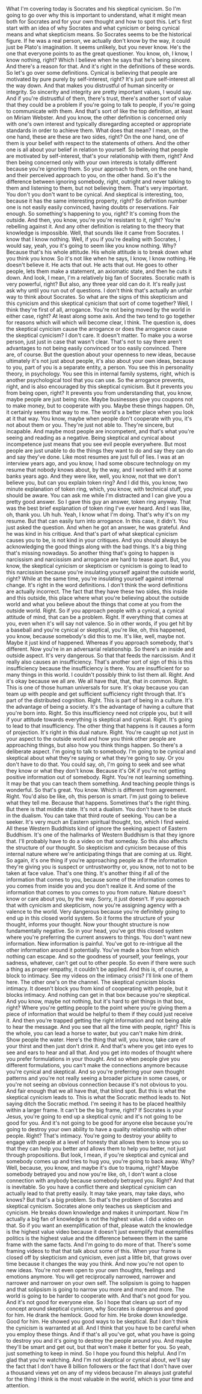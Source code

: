  What I'm covering today is Socrates and his skeptical cynicism. So I'm going to go over why this is important to understand, what it might mean both for Socrates and for your own thought and how to spot this. Let's first start with an idea of why Socrates and what cynicism or being cynical means and what skepticism means. So Socrates seems to be the historical figure. If he was a real person, we actually don't know by the way, it could just be Plato's imagination. It seems unlikely, but you never know. He's the one that everyone points to as the great questioner. You know, oh, I know, I know nothing, right? Which I believe when he says that he's being sincere. And there's a reason for that. And it's right in the definitions of these words. So let's go over some definitions. Cynical is believing that people are motivated by pure purely by self-interest, right? It's just pure self-interest all the way down. And that makes you distrustful of human sincerity or integrity. So sincerity and integrity are pretty important values, I would say. And if you're distrustful of them, there's trust, there's another sort of value that they could be a problem if you're going to talk to people, if you're going to communicate with them. And that's sort of like the top definition, at least on Miriam Webster. And you know, the other definition is concerned only with one's own interest and typically disregarding accepted or appropriate standards in order to achieve them. What does that mean? I mean, on the one hand, these are these are two sides, right? On the one hand, one of them is your belief with respect to the statements of others. And the other one is all about your belief in relation to yourself. So believing that people are motivated by self-interest, that's your relationship with them, right? And then being concerned only with your own interests is totally different because you're ignoring them. So your approach to them, on the one hand, and their perceived approach to you, on the other hand. So it's the difference between ignoring somebody, right, outright and never talking to them and listening to them, but not believing them. That's very important. You don't you don't want to be cynical. And skeptical is interesting, too, because it has the same interesting property, right? So definition number one is not easily easily convinced, having doubts or reservations. Fair enough. So something's happening to you, right? It's coming from the outside. And then, you know, you're you're resistant to it, right? You're rebelling against it. And any other definition is relating to the theory that knowledge is impossible. Well, that sounds like it came from Socrates. I know that I know nothing. Well, if you if you're dealing with Socrates, I would say, yeah, you it's going to seem like you know nothing. Why? Because that's his whole attitude. His whole attitude is to break down what you think you know. So it's not like when he says, I know, I know nothing. He doesn't believe it. He acts that out. He acts that out. He goes to other people, lets them make a statement, an axiomatic state, and then he cuts it down. And look, I mean, I'm a relatively big fan of Socrates. Socratic math is very powerful, right? But also, any three year old can do it. It's really just ask why until you run out of questions. I don't think that's actually an unfair way to think about Socrates. So what are the signs of this skepticism and this cynicism and this skeptical cynicism that sort of come together? Well, I think they're first of all, arrogance. You're not being moved by the world in either case, right? At least along some axis. And the two tend to go together for reasons which will which will become clear, I think. The question is, does the skeptical cynicism cause the arrogance or does the arrogance cause the skeptical cynicism? I don't care. It doesn't matter. To make you a worse person, just just in case that wasn't clear. That's not to say there aren't advantages to not being easily convinced or too easily convinced. There are, of course. But the question about your openness to new ideas, because ultimately it's not just about people, it's also about your own ideas, because to you, part of you is a separate entity, a person. You see this in personality theory, in psychology. You see this in internal family systems, right, which is another psychological tool that you can use. So the arrogance prevents, right, and is also encouraged by this skeptical cynicism. But it prevents you from being open, right? It prevents you from understanding that, you know, maybe people are just being nice. Maybe businesses give you coupons not to make money, but to cooperate with you. Maybe these things happen. Oh, it certainly seems that way to me. The world's a better place when you look at it that way. You know, maybe when people don't cooperate with you, it's not about them or you. They're just not able to. They're sincere, but incapable. And maybe most people are incompetent, and that's what you're seeing and reading as a negative. Being skeptical and cynical about incompetence just means that you see evil people everywhere. But most people are just unable to do the things they want to do and say they can do and say they've done. Like most resumes are just full of lies. I was at an interview years ago, and you know, I had some obscure technology on my resume that nobody knows about, by the way, and I worked with it at some banks years ago. And they were like, well, you know, not that we don't believe you, but can you explain token ring? And I did this, you know, two minute explanation of token ring, which, you know, with technical stuff, you should be aware. You can ask me while I'm distracted and I can give you a pretty good answer. So I gave this guy an answer, token ring anyway. That was the best brief explanation of token ring I've ever heard. And I was like, oh, thank you. Uh huh. Yeah, I know what I'm doing. That's why it's on my resume. But that can easily turn into arrogance. In this case, it didn't. You just asked the question. And when he got an answer, he was grateful. And he was kind in his critique. And that's part of what skeptical cynicism causes you to be, is not kind in your critiques. And you should always be acknowledging the good things along with the bad things. It's a big thing that's missing nowadays. So another thing that's going to happen is narcissism and narcissism and arrogance are hard to tease apart. But, you know, the skeptical cynicism or skepticism or cynicism is going to lead to this narcissism because you're insulating yourself against the outside world, right? While at the same time, you're insulating yourself against internal change. It's right in the word definitions. I don't think the word definitions are actually incorrect. The fact that they have these two sides, this inside and this outside, this place where what you're believing about the outside world and what you believe about the things that come at you from the outside world. Right. So if you approach people with a cynical, a cynical attitude of mind, that can be a problem. Right. If everything that comes at you, even when it's will say not valence. So in other words, if you get hit by a baseball and you're cynical or skeptical, you're like, oh, this happened, you know, because somebody's did this to me. It's like, well, maybe not. Maybe it just kind of happened. Whereas if you approach somebody, that's different. Now you're in an adversarial relationship. So there's an inside and outside aspect. It's very dangerous. So that that feeds the narcissism. And it really also causes an insufficiency. That's another sort of sign of this is this insufficiency because the insufficiency is there. You are insufficient for so many things in this world. I couldn't possibly think to list them all. Right. And it's okay because we all are. We all have that, that, that in common. Right. This is one of those human universals for sure. It's okay because you can team up with people and get sufficient sufficiency right through that. It's part of the distributed cognition. Right. This is part of being in a culture. It's the advantage of being a society. It's the advantage of having a culture that you're born into. Right. So this insufficiency need not cripple you, but it will if your attitude towards everything is skeptical and cynical. Right. It's going to lead to that insufficiency. The other thing that happens is it causes a form of projection. It's right in this dual nature. Right. You're caught up not just in your aspect to the outside world and how you think other people are approaching things, but also how you think things happen. So there's a deliberate aspect. I'm going to talk to somebody. I'm going to be cynical and skeptical about what they're saying or what they're going to say. Or you don't have to do that. You could say, oh, I'm going to seek and see what they know or what they don't know. Because it's OK if you're not getting positive information out of somebody. Right. You're not learning something. It may be that you can teach them something. And teaching people things is wonderful. So that's great. You know. Which is different from agreement. Right. You'd also be like, oh, this person is smart. I'm just going to believe what they tell me. Because that happens. Sometimes that's the right thing. But there is that middle state. It's not a dualism. You don't have to be stuck in the dualism. You can take that third route of seeking. You can be a seeker. It's very much an Eastern spiritual thought, too, which I find weird. All these Western Buddhists kind of ignore the seeking aspect of Eastern Buddhism. It's one of the hallmarks of Western Buddhism is that they ignore that. I'll probably have to do a video on that someday. So this also affects the structure of our thought. So skepticism and cynicism because of this internal nature where we're anticipating things that are coming at us. Right. So again, it's one thing if you're approaching people as if the information they're giving you is suspect or untrustworthy or, you know, not to not to be taken at face value. That's one thing. It's another thing if all of the information that comes to you, because some of the information comes to you comes from inside you and you don't realize it. And some of the information that comes to you comes to you from nature. Nature doesn't know or care about you, by the way. Sorry, it just doesn't. If you approach that with cynicism and skepticism, now you're assigning agency with a valence to the world. Very dangerous because you're definitely going to end up in this closed world system. So it forms the structure of your thought, informs your thought. Now your thought structure is now fundamentally negative. So in your head, you've got this closed system where you're preferring the current answers to things. You don't want new information. New information is painful. You've got to re-intrigue all the other information around it potentially. You've made a box from which nothing can escape. And so the goodness of yourself, your feelings, your sadness, whatever, can't get out to other people. So even if there were such a thing as proper empathy, it couldn't be applied. And this is, of course, a block to intimacy. See my videos on the intimacy crisis? I'll link one of them here. The other one's on the channel. The skeptical cynicism blocks intimacy. It doesn't block you from kind of cooperating with people, but it blocks intimacy. And nothing can get in that box because you're skeptical. And you know, maybe not nothing, but it's hard to get things in that box, right? Where you're getting people to the point where you're giving them a piece of information that would be helpful to them if they could just receive it. And then you're trapped getting the right information and not being able to hear the message. And you see that all the time with people, right? This is the whole, you can lead a horse to water, but you can't make him drink. Show people the water. Here's the thing that will, you know, take care of your thirst and then just don't drink it. And that's where you get into eyes to see and ears to hear and all that. And you get into modes of thought where you prefer formulations in your thought. And so when people give you different formulations, you can't make the connections anymore because you're cynical and skeptical. And so you're preferring your own thought patterns and you're not really seeing a broader picture in some cases, or you're not seeing an obvious connection because it's not obvious to you. And fair enough that we all have that, that blind spot. But this is what the skeptical cynicism leads to. This is what the Socratic method leads to. Not saying ditch the Socratic method. I'm seeing it has to be placed healthily within a larger frame. It can't be the big frame, right? If Socrates is your Jesus, you're going to end up a skeptical cynic and it's not going to be good for you. And it's not going to be good for anyone else because you're going to destroy your own ability to have a quality relationship with other people. Right? That's intimacy. You're going to destroy your ability to engage with people at a level of honesty that allows them to know you so that they can help you better and allows them to help you better, not just through propositions. But look, I mean, if you're skeptical and cynical and somebody comes up and tries to hug you, you're going to back away. Why? Well, because, you know, and maybe it's due to trauma, right? Maybe somebody betrayed you and now you're like, oh, I don't want a close connection with anybody because somebody betrayed you. Right? And that is inevitable. So you have a conflict there and skeptical cynicism can actually lead to that pretty easily. It may take years, may take days, who knows? But that's a big problem. So that's the problem of Socrates and skeptical cynicism. Socrates alone only teaches us skepticism and cynicism. He breaks down knowledge and makes it unimportant. Now I'm actually a big fan of knowledge is not the highest value. I did a video on that. So if you want an exemplification of that, please watch the knowledge is the highest value video because it doesn't just exemplify that exemplifies politics is the highest value and the difference between them in the same frame with the same facts. And I'm going to do more of that. There's some framing videos to that that talk about some of this. When your frame is closed off by skepticism and cynicism, even just a little bit, that grows over time because it changes the way you think. And now you're not open to new ideas. You're not even open to your own thoughts, feelings and emotions anymore. You will get reciprocally narrowed, narrower and narrower and narrower on your own self. The solipsism is going to happen and that solipsism is going to narrow you more and more and more. The world is going to be harder to cooperate with. And that's not good for you. And it's not good for everyone else. So I hope that clears up sort of my concept around skeptical cynicism, why Socrates is dangerous and good for him. He drank the hemlock. Good for him. He broke down knowledge. Good for him. He showed you good ways to be skeptical. But I don't think the cynicism is warranted at all. And I think that you have to be careful when you employ these things. And if that's all you've got, what you have is going to destroy you and it's going to destroy the people around you. And maybe they'll be smart and get out, but that won't make it better for you. So yeah, just something to keep in mind. So I hope you found this helpful. And I'm glad that you're watching. And I'm not skeptical or cynical about, we'll say the fact that I don't have 8 billion followers or the fact that I don't have over a thousand views yet on any of my videos because I'm always just grateful for the thing I think is the most valuable in the world, which is your time and attention.